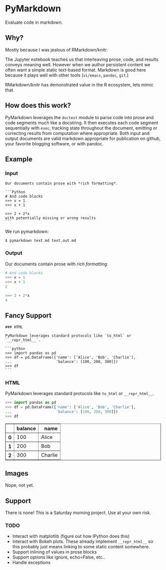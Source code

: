PyMarkdown
==========

Evaluate code in markdown.

Why?
----

Mostly because I was jealous of RMarkdown/knitr.

The Jupyter notebook teaches us that interleaving prose, code, and results
conveys meaning well. However when we author persistent content we often want a
simple static text-based format.  Markdown is good here because it plays well
with other tools (`vi/emacs`, `pandoc`, `git`.)

RMarkdown/knitr has demonstrated value in the R ecosystem, lets mimic that.

How does this work?
-------------------

PyMarkdown leverages the `doctest` module to parse code into prose and code
segments much like a docstring.  It then executes each code segment
sequentially with `exec`, tracking state throughout the document, emitting or
correcting results from computation where appropriate.  Both input and output
documents are valid markdown appropriate for publication on github, your
favorite blogging software, or with pandoc.


Example
-------

### Input

    Our documents contain prose with *rich formatting*.

    ```Python
    # And code blocks
    >>> x = 1
    >>> x + 1

    >>> 2 + 2*x
    with potentially missing or wrong results
    ```

We run pymarkdown:

    $ pymarkdown text.md text.out.md

### Output

Our documents contain prose with *rich formatting*.

```Python
# And code blocks
>>> x = 1
>>> x + 1
2

>>> 2 + 2*x
4
```

Fancy Support
-------------

    ### HTML

    PyMarkdown leverages standard protocols like `to_html` or `__repr_html__`.

    ```python
    >>> import pandas as pd
    >>> df = pd.DataFrame({'name': ['Alice', 'Bob', 'Charlie'],
    ...                    'balance': [100, 200, 300]})
    >>> df
    ```

### HTML

PyMarkdown leverages standard protocols like `to_html` or `__repr_html__`.

```python
>>> import pandas as pd
>>> df = pd.DataFrame({'name': ['Alice', 'Bob', 'Charlie'],
...                    'balance': [100, 200, 300]})
>>> df
```
<table border="1" class="dataframe">
  <thead>
    <tr style="text-align: right;">
      <th></th>
      <th>balance</th>
      <th>name</th>
    </tr>
  </thead>
  <tbody>
    <tr>
      <th>0</th>
      <td> 100</td>
      <td>   Alice</td>
    </tr>
    <tr>
      <th>1</th>
      <td> 200</td>
      <td>     Bob</td>
    </tr>
    <tr>
      <th>2</th>
      <td> 300</td>
      <td> Charlie</td>
    </tr>
  </tbody>
</table>


Images
------

Nope, not yet.


Support
-------

There is none!  This is a Saturday morning project.  Use at your own risk.

### TODO

* Interact with matplotlib (figure out how IPython does this)
* Interact with Bokeh plots.  These already implement `__repr_html__` so this
  probably just means linking to some static content somewhere.
* Support inlining of values in prose blocks
* Support options like ignore, echo=False, etc..
* Handle exceptions

